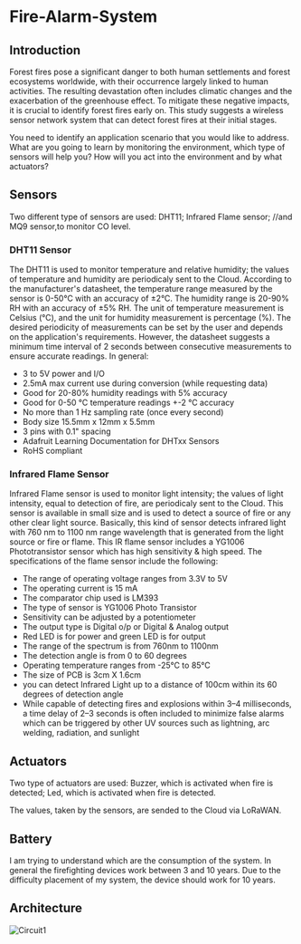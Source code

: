# Fire-Alarm-System

## Introduction
Forest fires pose a significant danger to both human settlements and forest ecosystems worldwide, with their occurrence largely linked to human activities. The resulting devastation often includes climatic changes and the exacerbation of the greenhouse effect. To mitigate these negative impacts, it is crucial to identify forest fires early on. This study suggests a wireless sensor network system that can detect forest fires at their initial stages.

You need to identify an application scenario that you would like to address. What are you going to learn by monitoring the environment, which type of sensors will help you? How will you act into the environment and by what actuators?

## Sensors
Two different type of sensors are used:
 DHT11;
 Infrared Flame sensor;
 //and MQ9 sensor,to monitor CO level.

### DHT11 Sensor
The DHT11 is used to monitor temperature and relative humidity; the values of temperature and humidity are periodicaly sent to the Cloud.
According to the manufacturer's datasheet, the temperature range measured by the sensor is 0-50°C with an accuracy of ±2°C. The humidity range is 20-90% RH with an accuracy of ±5% RH. The unit of temperature measurement is Celsius (°C), and the unit for humidity measurement is percentage (%). The desired periodicity of measurements can be set by the user and depends on the application's requirements. However, the datasheet suggests a minimum time interval of 2 seconds between consecutive measurements to ensure accurate readings.
In general:
* 3 to 5V power and I/O
* 2.5mA max current use during conversion (while requesting data)
* Good for 20-80% humidity readings with 5% accuracy
* Good for 0-50 °C temperature readings +-2 °C accuracy
* No more than 1 Hz sampling rate (once every second)
* Body size 15.5mm x 12mm x 5.5mm
* 3 pins with 0.1" spacing
* Adafruit Learning Documentation for DHTxx Sensors
* RoHS compliant

### Infrared Flame Sensor
Infrared Flame sensor is used to monitor light intensity; the values of light intensity, equal to detection of fire, are periodicaly sent to the Cloud.
This sensor is available in small size and is used to detect a source of fire or any other clear light source. Basically, this kind of sensor detects infrared light with 760 nm to 1100 nm range wavelength that is generated from the light source or fire or flame. This IR flame sensor includes a YG1006 Phototransistor sensor which has high sensitivity & high speed.
The specifications of the flame sensor include the following:
* The range of operating voltage ranges from 3.3V to 5V
* The operating current is 15 mA
* The comparator chip used is LM393
* The type of sensor is YG1006 Photo Transistor
* Sensitivity can be adjusted by a potentiometer
* The output type is Digital o/p or Digital & Analog output
* Red LED is for power and green LED is for output
* The range of the spectrum is from 760nm to 1100nm
* The detection angle is from 0 to 60 degrees
* Operating temperature ranges from -25℃ to 85℃
* The size of PCB is 3cm X 1.6cm
* you can detect Infrared Light up to a distance of 100cm within its 60 degrees of detection angle
* While capable of detecting fires and explosions within 3–4 milliseconds, a time delay of 2–3 seconds is often included to minimize false alarms which can be triggered by other UV sources such as lightning, arc welding, radiation, and sunlight

## Actuators
Two type of actuators are used:
Buzzer, which is activated when fire is detected;
Led, which is activated when fire is detected.

The values, taken by the sensors, are sended to the Cloud via LoRaWAN.

## Battery
I am trying to understand which are the consumption of the system. In general the firefighting devices work between 3 and 10 years. Due to the difficulty placement of my system, the device should work for 10 years.

## Architecture
![Circuit1](https://github.com/RicGobs/Fire-Alarm-System/blob/main/circuit.png) <br/>



